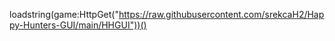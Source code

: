 loadstring(game:HttpGet("https://raw.githubusercontent.com/srekcaH2/Happy-Hunters-GUI/main/HHGUI"))()
